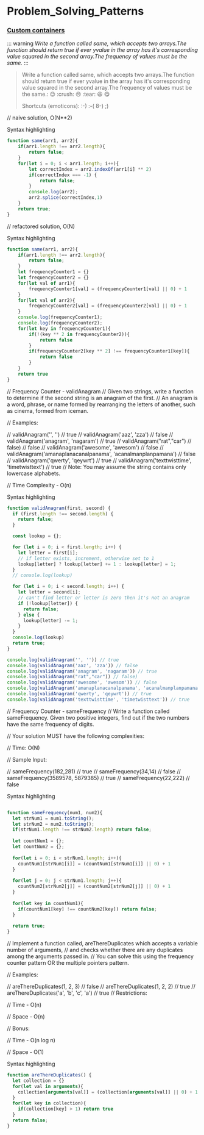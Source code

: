 # Problem_Solving_Patterns

### [Custom containers](https://github.com/markdown-it/markdown-it-container)
::: warning
*Write a function called same, which accepts two arrays.The function should return true if ever yvalue in the array has it's corresponding value squared in the second array.The frequency of values must be the same.*
:::

> Write a function called same, which accepts two arrays.The function should return true if ever yvalue in the array has it's corresponding value squared in the second array.The frequency of values must be the same.: :wink: :crush: :cry: :tear: :laughing: :yum:
>
> Shortcuts (emoticons): :-) :-( 8-) ;)


// naive solution, O(N**2)

Syntax highlighting

``` js
function same(arr1, arr2){
    if(arr1.length !== arr2.length){
        return false;
    }
    for(let i = 0; i < arr1.length; i++){
        let correctIndex = arr2.indexOf(arr1[i] ** 2)
        if(correctIndex === -1) {
            return false;
        }
        console.log(arr2);
        arr2.splice(correctIndex,1)
    }
    return true;
}


```


// refactored solution, O(N)

Syntax highlighting

``` js
function same(arr1, arr2){
    if(arr1.length !== arr2.length){
        return false;
    }
    let frequencyCounter1 = {}
    let frequencyCounter2 = {}
    for(let val of arr1){
        frequencyCounter1[val] = (frequencyCounter1[val] || 0) + 1
    }
    for(let val of arr2){
        frequencyCounter2[val] = (frequencyCounter2[val] || 0) + 1        
    }
    console.log(frequencyCounter1);
    console.log(frequencyCounter2);
    for(let key in frequencyCounter1){
        if(!(key ** 2 in frequencyCounter2)){
            return false
        }
        if(frequencyCounter2[key ** 2] !== frequencyCounter1[key]){
            return false
        }
    }
    return true
}
```


// Frequency Counter - validAnagram
// Given two strings, write a function to determine if the second string is an anagram of the first.
// An anagram is a word, phrase, or name formed by rearranging the letters of another, such as cinema, formed from iceman.

// Examples:

// validAnagram('', '') // true
// validAnagram('aaz', 'zza') // false
// validAnagram('anagram', 'nagaram') // true
// validAnagram("rat","car") // false) // false
// validAnagram('awesome', 'awesom') // false
// validAnagram('amanaplanacanalpanama', 'acanalmanplanpamana') // false
// validAnagram('qwerty', 'qeywrt') // true
// validAnagram('texttwisttime', 'timetwisttext') // true
// Note: You may assume the string contains only lowercase alphabets.

// Time Complexity - O(n)

Syntax highlighting

``` js
function validAnagram(first, second) {
  if (first.length !== second.length) {
    return false;
  }

  const lookup = {};

  for (let i = 0; i < first.length; i++) {
    let letter = first[i];
    // if letter exists, increment, otherwise set to 1
    lookup[letter] ? lookup[letter] += 1 : lookup[letter] = 1;
  }
  // console.log(lookup)

  for (let i = 0; i < second.length; i++) {
    let letter = second[i];
    // can't find letter or letter is zero then it's not an anagram
    if (!lookup[letter]) {
      return false;
    } else {
      lookup[letter] -= 1;
    }
  }
  console.log(lookup)
  return true;
}

console.log(validAnagram('', '')) // true
console.log(validAnagram('aaz', 'zza')) // false
console.log(validAnagram('anagram', 'nagaram')) // true
console.log(validAnagram("rat","car")) // false)
console.log(validAnagram('awesome', 'awesom')) // false
console.log(validAnagram('amanaplanacanalpanama', 'acanalmanplanpamana')) // false
console.log(validAnagram('qwerty', 'qeywrt')) // true
console.log(validAnagram('texttwisttime', 'timetwisttext')) // true

``` 



// Frequency Counter - sameFrequency
// Write a function called sameFrequency. Given two positive integers, find out if the two numbers have the same frequency of digits.

// Your solution MUST have the following complexities:

// Time: O(N)

// Sample Input:

// sameFrequency(182,281) // true
// sameFrequency(34,14) // false
// sameFrequency(3589578, 5879385) // true
// sameFrequency(22,222) // false

Syntax highlighting

``` js

function sameFrequency(num1, num2){
  let strNum1 = num1.toString();
  let strNum2 = num2.toString();
  if(strNum1.length !== strNum2.length) return false;
  
  let countNum1 = {};
  let countNum2 = {};
  
  for(let i = 0; i < strNum1.length; i++){
    countNum1[strNum1[i]] = (countNum1[strNum1[i]] || 0) + 1
  }
  
  for(let j = 0; j < strNum1.length; j++){
    countNum2[strNum2[j]] = (countNum2[strNum2[j]] || 0) + 1
  }
  
  for(let key in countNum1){
    if(countNum1[key] !== countNum2[key]) return false;
  }
 
  return true;
}


```





// Implement a function called, areThereDuplicates which accepts a variable number of arguments,
// and checks whether there are any duplicates among the arguments passed in. 
// You can solve this using the frequency counter pattern OR the multiple pointers pattern.

// Examples:

// areThereDuplicates(1, 2, 3) // false
// areThereDuplicates(1, 2, 2) // true 
// areThereDuplicates('a', 'b', 'c', 'a') // true 
// Restrictions:

// Time - O(n)

// Space - O(n)

// Bonus:

// Time - O(n log n)

// Space - O(1)


Syntax highlighting

``` js
function areThereDuplicates() {
  let collection = {}
  for(let val in arguments){
    collection[arguments[val]] = (collection[arguments[val]] || 0) + 1
  }
  for(let key in collection){
    if(collection[key] > 1) return true
  }
  return false;
}

``` 
